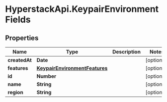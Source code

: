 # HyperstackApi.KeypairEnvironmentFields

## Properties

Name | Type | Description | Notes
------------ | ------------- | ------------- | -------------
**createdAt** | **Date** |  | [optional] 
**features** | [**KeypairEnvironmentFeatures**](KeypairEnvironmentFeatures.md) |  | [optional] 
**id** | **Number** |  | [optional] 
**name** | **String** |  | [optional] 
**region** | **String** |  | [optional] 


